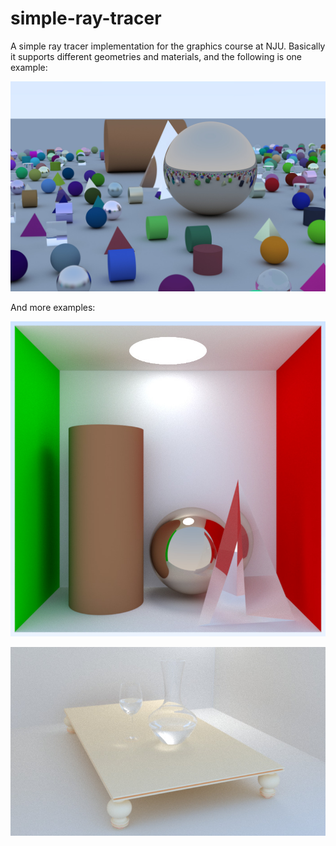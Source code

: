 # simple-ray-tracer
A simple ray tracer implementation for the graphics course at NJU. Basically it supports different geometries and materials, and the following is one example: 

![random_geometries.jpg](image/random_geometries.jpg)

And more examples:

![basic_scene.jpg](image/basic_scene.jpg)

![bottle_on_table](image/bottle_on_table.jpg)
